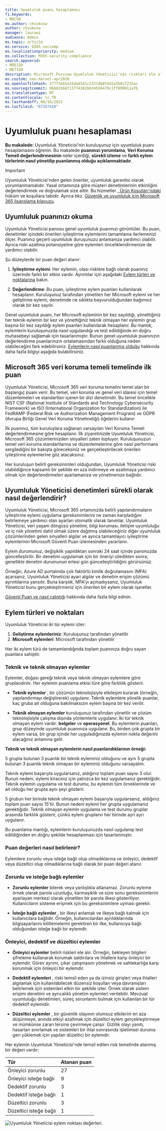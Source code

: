 ```yaml
---
title: Uyumluluk puanı hesaplaması
f1.keywords:
- NOCSH
ms.author: chvukosw
author: chvukosw
manager: laurawi
audience: Admin
ms.topic: article
ms.service: O365-seccomp
ms.localizationpriority: medium
ms.collection: M365-security-compliance
search.appverid:
- MOE150
- MET150
description: Microsoft Purview Uyumluluk Yöneticisi'nin riskleri ele almak ve uyumluluk duruşunuzu geliştirmek için gerçekleştirilen eylemlere göre kişiselleştirilmiş bir puanı nasıl hesapladığını anlayın.
ms.custom: seo-marvel-apr2020
ms.openlocfilehash: 177f3eb5a16da6541c2331d68f4d2a3b8cf215ac
ms.sourcegitcommit: 06b81b66f13774102bb34556479c1ff890011afb
ms.translationtype: MT
ms.contentlocale: tr-TR
ms.lasthandoff: 08/16/2022
ms.locfileid: "67357410"
---
```

# <a name="compliance-score-calculation"></a>Uyumluluk puanı hesaplaması

**Bu makalede:** Uyumluluk Yöneticisi'nin kuruluşunuz için uyumluluk puanı hesaplamasını öğrenin. Bu makalede **puanınızı yorumlama**, **Veri Koruma Temeli değerlendirmesinin** neler içerdiği, **sürekli izleme** ve **farklı eylem türlerinin nasıl yönetilip puanlanmış olduğu açıklanmaktadır**.

> [!IMPORTANT]
> Uyumluluk Yöneticisi'nden gelen öneriler, uyumluluk garantisi olarak yorumlanmamalıdır. Yasal ortamınıza göre müşteri denetimlerinin etkinliğini değerlendirmek ve doğrulamak size aittir. Bu hizmetler [, Ürün Koşulları'ndaki](https://go.microsoft.com/fwlink/?linkid=2108910) hüküm ve koşullara tabidir. Ayrıca bkz. [Güvenlik ve uyumluluk için Microsoft 365 lisanslama kılavuzu](/office365/servicedescriptions/microsoft-365-service-descriptions/microsoft-365-tenantlevel-services-licensing-guidance/microsoft-365-security-compliance-licensing-guidance#microsoft-purview-compliance-manager).

## <a name="how-to-read-your-compliance-score"></a>Uyumluluk puanınızı okuma

Uyumluluk Yöneticisi panosu genel uyumluluk puanınızı görüntüler. Bu puan, denetimler içindeki önerilen iyileştirme eylemlerini tamamlama ilerlemenizi ölçer. Puanınız geçerli uyumluluk duruşunuzu anlamanıza yardımcı olabilir. Ayrıca riski azaltma potansiyeline göre eylemleri önceliklendirmenize de yardımcı olabilir.

Şu düzeylerde bir puan değeri atanır:

1. **İyileştirme eylemi**: Her eylemin, olası risklere bağlı olarak puanınız üzerinde farklı bir etkisi vardır. Ayrıntılar için aşağıdaki [Eylem türleri ve noktalarına](#action-types-and-points) bakın.

2. **Değerlendirme**: Bu puan, iyileştirme eylem puanları kullanılarak hesaplanır. Kuruluşunuz tarafından yönetilen her Microsoft eylemi ve her geliştirme eylemi, denetimde ne sıklıkta başvurulduğundan bağımsız olarak bir kez sayılır.

Genel uyumluluk puanı, her Microsoft eyleminin bir kez sayıldığı, yönettiğiniz her teknik eylemin bir kez ve yönettiğiniz teknik olmayan her eylemin grup başına bir kez sayıldığı eylem puanları kullanılarak hesaplanır. Bu mantık, eylemlerin kuruluşunuzda nasıl uygulandığı ve test edildiğinde en doğru muhasebeyi sağlamak için tasarlanmıştır. Bunun genel uyumluluk puanınızın değerlendirme puanlarınızın ortalamasından farklı olduğuna neden olabileceğini fark edebilirsiniz. [Eylemlerin nasıl puanlanmış olduğu](#action-types-and-points) hakkında daha fazla bilgiyi aşağıda bulabilirsiniz.

## <a name="initial-score-based-on-microsoft-365-data-protection-baseline"></a>Microsoft 365 veri koruma temeli temelinde ilk puan
  
Uyumluluk Yöneticisi, Microsoft 365 veri koruma temelini temel alan bir başlangıç puanı verir. Bu temel, veri koruma ve genel veri idaresi için temel düzenlemeleri ve standartları içeren bir dizi denetimdir. Bu temel öncelikle NIST CSF (National Institute of Standards and Technology Cybersecurity Framework) ve ISO (International Organization for Standardization) ile FedRAMP (Federal Risk ve Authorization Management Program) ve GDPR (Avrupa Birliği Genel Veri Koruma Yönetmeliği) öğelerini kullanır.

İlk puanınız, tüm kuruluşlara sağlanan varsayılan Veri Koruma Temeli değerlendirmesine göre hesaplanır. İlk ziyaretinizde Uyumluluk Yöneticisi, Microsoft 365 çözümlerinizden sinyalleri zaten topluyor. Kuruluşunuzun temel veri koruma standartlarına ve düzenlemelerine göre nasıl performans sergilediğini bir bakışta göreceksiniz ve gerçekleştirilecek önerilen iyileştirme eylemlerine göz atacaksınız.

Her kuruluşun belirli gereksinimleri olduğundan, Uyumluluk Yöneticisi riski olabildiğince kapsamlı bir şekilde en aza indirmeye ve azaltmaya yardımcı olmak için değerlendirmeleri ayarlamanıza ve yönetmenize bağlıdır.

## <a name="how-compliance-manager-continuously-assesses-controls"></a>Uyumluluk Yöneticisi denetimleri sürekli olarak nasıl değerlendirir?

Uyumluluk Yöneticisi, Microsoft 365 ortamınızda belirli yapılandırmaların iyileştirme eylemi uygulama gereksinimlerini ne zaman karşıladığını belirlemeye yardımcı olan ayarları otomatik olarak tanımlar. Uyumluluk Yöneticisi, veri yaşam döngüsü yönetimi, bilgi koruması, iletişim uyumluluğu ve iç risk yönetimi dahil olmak üzere dağıtmış olabileceğiniz diğer uyumluluk çözümlerinden gelen sinyalleri algılar ve ayrıca tamamlayıcı iyileştirme eylemlerinin Microsoft Güvenli Puan izlemesinden yararlanır.

Eylem durumunuz, değişiklik yapıldıktan sonraki 24 saat içinde panonuzda güncelleştirilir. Bir denetimi uygulamak için bir öneriyi izledikten sonra, genellikle denetim durumunun ertesi gün güncelleştirildiğini görürsünüz.

Örneğin, Azure AD portalında çok faktörlü kimlik doğrulamasını (MFA) açarsanız, Uyumluluk Yöneticisi ayarı algılar ve denetim erişim çözümü ayrıntılarına yansıtır. Buna karşılık, MFA'yı açmadıysanız, Uyumluluk Yöneticisi bunu gerçekleştirmeniz için önerilen bir eylem olarak işaretler.

[Güvenli Puan ve nasıl çalıştığı](../security/defender/microsoft-secure-score.md) hakkında daha fazla bilgi edinin.
  
## <a name="action-types-and-points"></a>Eylem türleri ve noktaları

Uyumluluk Yöneticisi iki tür eylemi izler:

1. **Geliştirme eylemleriniz**: Kuruluşunuz tarafından yönetilir
2. **Microsoft eylemleri**: Microsoft tarafından yönetilir

Her iki eylem türü de tamamlandığında toplam puanınıza doğru sayan puanlara sahiptir.

### <a name="technical-and-non-technical-actions"></a>Teknik ve teknik olmayan eylemler

Eylemler, doğası gereği teknik veya teknik olmayan eylemlere göre gruplandırılır. Her eylemin puanlama etkisi türe göre farklılık gösterir.

- **Teknik eylemler** , bir çözümün teknolojisiyle etkileşim kurarak (örneğin, yapılandırmayı değiştirerek) uygulanır. Teknik eylemlere yönelik puanlar, kaç gruba ait olduğuna bakılmaksızın eylem başına bir kez verilir.

- **Teknik olmayan eylemler** kuruluşunuz tarafından yönetilir ve çözüm teknolojisiyle çalışma dışında yöntemlerle uygulanır. İki tür teknik olmayan eylem vardır: **belgeler** ve **operasyonel**. Bu eylemlerin puanları, grup düzeyinde uyumluluk puanınıza uygulanır. Bu, birden çok grupta bir eylem varsa, bir grup içinde her uyguladığınızda eylemin nokta değerini alacağınız anlamına gelir.

**Teknik ve teknik olmayan eylemlerin nasıl puanlandıklarının örneği:**

5 grupta bulunan 3 puanlık bir teknik eyleminiz olduğunu ve aynı 5 grupta bulunan 3 puanlık teknik olmayan bir eyleminiz olduğunu varsayalım.

Teknik eylemi başarıyla uygularsanız, aldığınız toplam puan sayısı 3 olur. Bunun nedeni, eylemi kiracınız için yalnızca bir kez uygulamanız gerektiğidir. Teknik eylemin uygulama ve test durumu, bu eylemin tüm örneklerinde ve ait olduğu her grupta aynı şeyi gösterir.

5 grubun her birinde teknik olmayan eylemi başarıyla uygularsanız, aldığınız toplam puan sayısı 15'tir. Bunun nedeni eylemi her grupta uygulamanız gerektiğidir. Teknik olmayan eylemin uygulama ve test durumu gruplar arasında farklılık gösterir, çünkü eylem grupların her birinde ayrı ayrı uygulanır.

Bu puanlama mantığı, eylemlerin kuruluşunuzda nasıl uygulanıp test edildiğinden en doğru şekilde hesaplanması için tasarlanmıştır.

### <a name="how-score-values-are-determined"></a>Puan değerleri nasıl belirlenir?

Eylemlere zorunlu veya isteğe bağlı olup olmadıklarına ve önleyici, dedektif veya düzeltici olup olmadıklarına bağlı olarak bir puan değeri atanır.

### <a name="mandatory-and-discretionary-actions"></a>Zorunlu ve isteğe bağlı eylemler

- **Zorunlu eylemler** bilerek veya yanlışlıkla atlanamaz. Zorunlu eyleme örnek olarak parola uzunluğu, karmaşıklık ve süre sonu gereksinimlerini ayarlayan merkezi olarak yönetilen bir parola ilkesi gösteriliyor. Kullanıcıların sisteme erişmek için bu gereksinimlere uyması gerekir.
  
- **İsteğe bağlı eylemler** , bir ilkeyi anlamak ve ilkeye bağlı kalmak için kullanıcılara bağlıdır. Örneğin, kullanıcılardan ayrıldıklarında bilgisayarlarını kilitlemelerini gerektiren bir ilke, kullanıcıya bağlı olduğundan isteğe bağlı bir eylemdir.
  
### <a name="preventative-detective-and-corrective-actions"></a>Önleyici, dedektif ve düzeltici eylemler
  
- **Önleyici eylemler** belirli riskleri ele alır. Örneğin, bekleyen bilgileri şifreleme kullanarak korumak saldırılara ve ihlallere karşı önleyici bir eylemdir. Görev ayrımı, çıkar çatışmasını yönetmek ve sahtekarlığa karşı korunmak için önleyici bir eylemdir.
  
- **Dedektif eylemleri** , riski temsil eden ya da izinsiz girişleri veya ihlalleri algılamak için kullanılabilecek düzensiz koşulları veya davranışları belirlemek için sistemleri etkin bir şekilde izler. Örnek olarak sistem erişimi denetimi ve ayrıcalıklı yönetim eylemleri verilebilir. Mevzuat uyumluluğu denetimleri, süreç sorunlarını bulmak için kullanılan bir tür dedektif eylemidir.
  
- **Düzeltici eylemler** , bir güvenlik olayının olumsuz etkilerini en aza düşürmeye, anında etkiyi azaltmak için düzeltici eylem gerçekleştirmeye ve mümkünse zararı tersine çevirmeye çalışır. Gizlilik olayı yanıtı, hasarları sınırlamak ve sistemleri bir ihlal sonrasında işletimsel duruma geri yüklemek için yapılan düzeltici bir eylemdir.
  
Her eylemin Uyumluluk Yöneticisi'nde temsil edilen risk temelinde atanmış bir değeri vardır:

|**Tür**|**Atanan puan**|
|:-----|:-----|
| Önleyici zorunlu | 27 |
| Önleyici isteğe bağlı | 9 |
| Dedektif zorunlu | 3 |
| Dedektif isteğe bağlı | 1 |
| Düzeltici zorunlu | 3 |
| Düzeltici isteğe bağlı | 1 |
  
![Uyumluluk Yöneticisi eylem noktası değerleri.](../media/compliance-score-action-scoring.png "Uyumluluk Yöneticisi eylem noktası değerleri")
